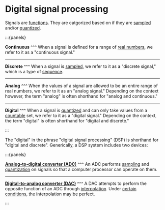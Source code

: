 # Digital signal processing

Signals are [functions](https://en.wikipedia.org/wiki/Function_(mathematics)). They are catgorized based on if they are [sampled](sampling) and/or [quantized](quantization).

:::{panels}

**Continuous**
^^^
When a signal is defined for a range of [real numbers](https://en.wikipedia.org/wiki/Real_number), we refer to it as a "continuous signal."

---

**Discrete**
^^^
When a signal is [sampled](sampling), we refer to it as a "discrete signal," which is a type of [sequence](https://en.wikipedia.org/wiki/Sequence).

---

**Analog**
^^^
When the values of a signal are allowed to be an entire range of real numbers, we refer to it as an "analog signal." Depending on the context however, the term "analog" is often shorthand for "analog and continuous."

---

**Digital**
^^^
When a signal is [quantized](quantization) and can only take values from a [countable](https://en.wikipedia.org/wiki/Countable_set) set, we refer to it as a "digital signal." Depending on the context, the term "digital" is often shorthand for "digital and discrete."

:::

The "digital" in the phrase "digital signal processing" (DSP) is shorthand for "digital and discrete". Generically, a DSP system includes two devices:

:::{panels}

**[Analog-to-digital converter (ADC)](https://en.wikipedia.org/wiki/Analog-to-digital_converter)**
^^^
An ADC performs [sampling](sampling) and [quantization](quantization) on signals so that a computer processor can operate on them.

---

**[Digital-to-analog converter (DAC)](https://en.wikipedia.org/wiki/Digital-to-analog_converter)**
^^^
A DAC attempts to perform the opposite function of an ADC through [interpolation](https://en.wikipedia.org/wiki/Interpolation). Under [certain conditions](theorem-of-interpolation), the interpolation may be perfect.

:::


